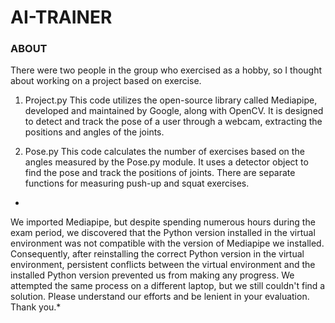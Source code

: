 # AI-TRAINER

### ABOUT 
There were two people in the group who exercised as a hobby, so I thought about working on a project based on exercise.

1. Project.py
   This code utilizes the open-source library called Mediapipe, developed and maintained by Google, along with OpenCV. It is designed to detect and track the pose of a user through a webcam, extracting the positions and angles of the joints.

2. Pose.py
   This code calculates the number of exercises based on the angles measured by the Pose.py module. It uses a detector object to find the pose and track the positions of joints. There are separate functions for measuring push-up and squat exercises.


*
We imported Mediapipe, but despite spending numerous hours during the exam period, we discovered that the Python version installed in the virtual environment was not compatible with the version of Mediapipe we installed. Consequently, after reinstalling the correct Python version in the virtual environment, persistent conflicts between the virtual environment and the installed Python version prevented us from making any progress. We attempted the same process on a different laptop, but we still couldn't find a solution. Please understand our efforts and be lenient in your evaluation. Thank you.*

